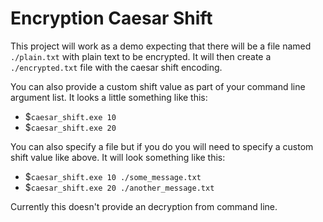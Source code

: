 # Encryption Caesar Shift

This project will work as a demo expecting that there will be a file named `./plain.txt` with plain text to be encrypted.
It will then create a `./encrypted.txt` file with the caesar shift encoding.

You can also provide a custom shift value as part of your command line argument list. It looks a little something like this:
- $`caesar_shift.exe 10`
- $`caesar_shift.exe 20`

You can also specify a file but if you do you will need to specify a custom shift value like above. It will look something like this:
- $`caesar_shift.exe 10 ./some_message.txt`
- $`caesar_shift.exe 20 ./another_message.txt`

Currently this doesn't provide an decryption from command line.
